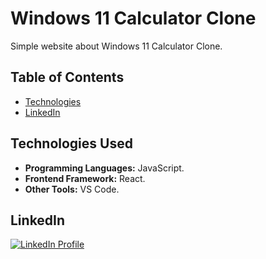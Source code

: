 <!-- Project Name -->
<h1>Windows 11 Calculator Clone</h1>
<p>Simple website about Windows 11 Calculator Clone.</p>

<!-- Table of Contents -->
## Table of Contents
- [Technologies](#technologies-used)
- [LinkedIn](#linkedIn)

## Technologies Used
- **Programming Languages:** JavaScript.
- **Frontend Framework:** React.
- **Other Tools:** VS Code.

## LinkedIn
<!-- LinkedIn Profile Button -->
<p>
  <a href="https://www.linkedin.com/in/mohamed-mos-aad/">
    <img src="https://img.shields.io/badge/LinkedIn-Profile-blue?style=for-the-badge&logo=linkedin" alt="LinkedIn Profile">
  </a>
</p>

